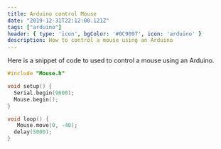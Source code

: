 ```yaml
---
title: Arduino control Mouse
date: "2019-12-31T22:12:00.121Z"
tags: ["arduino"]
header: { type: 'icon', bgColor: '#0C9097', icon: 'arduino' }
description: How to control a mouse using an Arduino
---
```


Here is a snippet of code to used to control a mouse using an Arduino.

```c
#include "Mouse.h"

void setup() {
  Serial.begin(9600);
  Mouse.begin();
}

void loop() {
   Mouse.move(0, -40);
  delay(5000);
}
```
